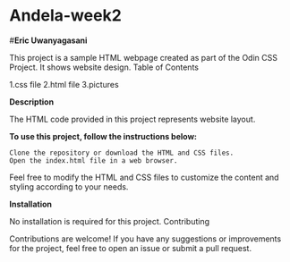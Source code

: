 # Andela-week2

#**Eric Uwanyagasani**

This project is a sample HTML webpage created as part of the Odin CSS Project. It shows website design.
Table of Contents

1.css file 2.html file 3.pictures


**Description**


The HTML code provided in this project represents website layout.

**To use this project, follow the instructions below:**

    Clone the repository or download the HTML and CSS files.
    Open the index.html file in a web browser.

Feel free to modify the HTML and CSS files to customize the content and styling according to your needs.


**Installation**

No installation is required for this project.
Contributing

Contributions are welcome! If you have any suggestions or improvements for the project, feel free to open an issue or submit a pull request.
